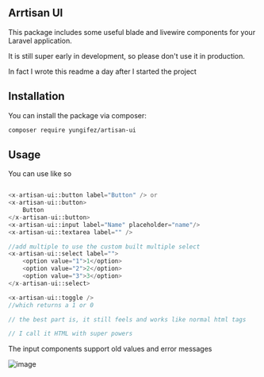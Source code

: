 ## Arrtisan UI

This package includes some useful blade and livewire components for your Laravel application.

It is still super early in development, so please don't use it in production.

In fact I wrote this readme a day after I started the project

## Installation

You can install the package via composer:

```bash
composer require yungifez/artisan-ui
```

## Usage

You can use like so 

```php

<x-artisan-ui::button label="Button" /> or
<x-artisan-ui::button>
    Button
</x-artisan-ui::button>
<x-artisan-ui::input label="Name" placeholder="name"/>
<x-artisan-ui::textarea label="" />

//add multiple to use the custom built multiple select
<x-artisan-ui::select label="">
    <option value="1">1</option>
    <option value="2">2</option>
    <option value="3">3</option>
</x-artisan-ui::select>

<x-artisan-ui::toggle /> 
//which returns a 1 or 0

// the best part is, it still feels and works like normal html tags

// I call it HTML with super powers
```

The input components support old values and error messages

![image](https://github.com/yungifez/artisan-ui/assets/63137056/a39effd3-0966-4795-8455-a63ee324337a)

